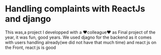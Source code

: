 # Handling complaints with ReactJs and django
This was,a project I developped with a ❤️colleague❤️ as Final project of the year, it was fun, good years.
We used djagno for the backend as it comes with users handling already(we did not have that much time)
and react js on the Front, react js is good
